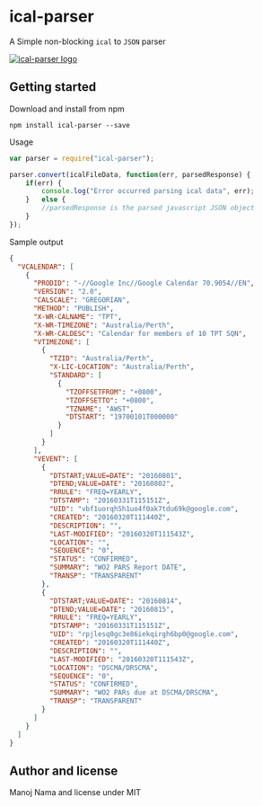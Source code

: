 # ical-parser
A Simple non-blocking `ical` to `JSON` parser

[![ical-parser logo](https://res.cloudinary.com/djvymo9lw/image/upload/q_65/ical-parser.png)](https://www.npmjs.com/package/ical-parser)


## Getting started
Download and install from npm
```
npm install ical-parser --save
```

Usage
``` javascript
var parser = require("ical-parser");

parser.convert(icalFileData, function(err, parsedResponse) {
	if(err) {
		console.log("Error occurred parsing ical data", err);
	}	else {
		//parsedResponse is the parsed javascript JSON object
	}
});
```

Sample output
``` json
{
  "VCALENDAR": [
    {
      "PRODID": "-//Google Inc//Google Calendar 70.9054//EN",
      "VERSION": "2.0",
      "CALSCALE": "GREGORIAN",
      "METHOD": "PUBLISH",
      "X-WR-CALNAME": "TPT",
      "X-WR-TIMEZONE": "Australia/Perth",
      "X-WR-CALDESC": "Calendar for members of 10 TPT SQN",
      "VTIMEZONE": [
        {
          "TZID": "Australia/Perth",
          "X-LIC-LOCATION": "Australia/Perth",
          "STANDARD": [
            {
              "TZOFFSETFROM": "+0800",
              "TZOFFSETTO": "+0800",
              "TZNAME": "AWST",
              "DTSTART": "19700101T000000"
            }
          ]
        }
      ],
      "VEVENT": [
        {
          "DTSTART;VALUE=DATE": "20160801",
          "DTEND;VALUE=DATE": "20160802",
          "RRULE": "FREQ=YEARLY",
          "DTSTAMP": "20160331T115151Z",
          "UID": "vbf1uorqh5h1uo4f0ak7tdu69k@google.com",
          "CREATED": "20160320T111440Z",
          "DESCRIPTION": "",
          "LAST-MODIFIED": "20160320T111543Z",
          "LOCATION": "",
          "SEQUENCE": "0",
          "STATUS": "CONFIRMED",
          "SUMMARY": "WO2 PARS Report DATE",
          "TRANSP": "TRANSPARENT"
        },
        {
          "DTSTART;VALUE=DATE": "20160814",
          "DTEND;VALUE=DATE": "20160815",
          "RRULE": "FREQ=YEARLY",
          "DTSTAMP": "20160331T115151Z",
          "UID": "rpjlesq0gc3e86iekqirgh6bp0@google.com",
          "CREATED": "20160320T111440Z",
          "DESCRIPTION": "",
          "LAST-MODIFIED": "20160320T111543Z",
          "LOCATION": "DSCMA/DRSCMA",
          "SEQUENCE": "0",
          "STATUS": "CONFIRMED",
          "SUMMARY": "WO2 PARs due at DSCMA/DRSCMA",
          "TRANSP": "TRANSPARENT"
        }
      ]
    }
  ]
}    
```

Author and license
---
Manoj Nama and license under MIT

